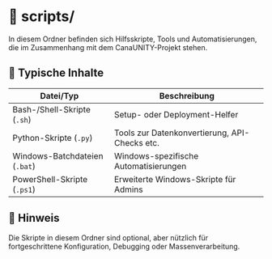 # 📁 scripts/

In diesem Ordner befinden sich Hilfsskripte, Tools und Automatisierungen, die im Zusammenhang mit dem CanaUNITY-Projekt stehen.

## 🔧 Typische Inhalte

| Datei/Typ        | Beschreibung |
|------------------|--------------|
| Bash-/Shell-Skripte (`.sh`) | Setup- oder Deployment-Helfer |
| Python-Skripte (`.py`) | Tools zur Datenkonvertierung, API-Checks etc. |
| Windows-Batchdateien (`.bat`) | Windows-spezifische Automatisierungen |
| PowerShell-Skripte (`.ps1`) | Erweiterte Windows-Skripte für Admins |

## 📌 Hinweis

Die Skripte in diesem Ordner sind optional, aber nützlich für fortgeschrittene Konfiguration, Debugging oder Massenverarbeitung.
